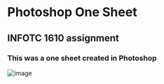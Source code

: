 # Photoshop One Sheet
## INFOTC 1610 assignment
### This was a one sheet created in Photoshop

![image](https://github.com/cmld18/INFOTC1000Project/blob/dfdac134a89350f6707ed490f95799f7357f6299/ClaireDooley6.png)
